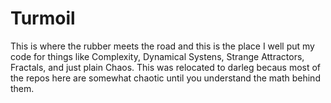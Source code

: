 # Turmoil
This is where the rubber meets the road and this is the place I well put my code for
things like Complexity, Dynamical Systens, Strange Attractors, Fractals, and just plain
Chaos. This was relocated to darleg becaus most of the repos here are somewhat chaotic
until you understand the math behind them.


